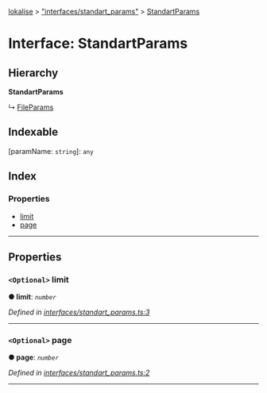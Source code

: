 [lokalise](../README.md) > ["interfaces/standart_params"](../modules/_interfaces_standart_params_.md) > [StandartParams](../interfaces/_interfaces_standart_params_.standartparams.md)

# Interface: StandartParams

## Hierarchy

**StandartParams**

↳  [FileParams](_interfaces_file_params_.fileparams.md)

## Indexable

\[paramName: `string`\]:&nbsp;`any`
## Index

### Properties

* [limit](_interfaces_standart_params_.standartparams.md#limit)
* [page](_interfaces_standart_params_.standartparams.md#page)

---

## Properties

<a id="limit"></a>

### `<Optional>` limit

**● limit**: *`number`*

*Defined in [interfaces/standart_params.ts:3](https://github.com/lokalise/node-lokalise-api/blob/4987c08/src/interfaces/standart_params.ts#L3)*

___
<a id="page"></a>

### `<Optional>` page

**● page**: *`number`*

*Defined in [interfaces/standart_params.ts:2](https://github.com/lokalise/node-lokalise-api/blob/4987c08/src/interfaces/standart_params.ts#L2)*

___

